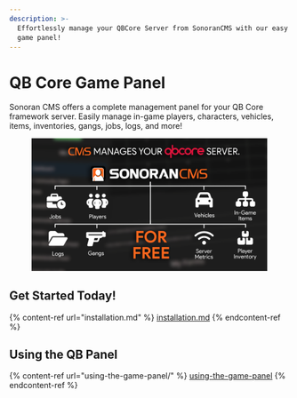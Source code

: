 ```yaml
---
description: >-
  Effortlessly manage your QBCore Server from SonoranCMS with our easy to use
  game panel!
---
```


# QB Core Game Panel

Sonoran CMS offers a complete management panel for your QB Core framework server. Easily manage in-game players, characters, vehicles, items, inventories, gangs, jobs, logs, and more!

<figure><img src="../../.gitbook/assets/image (1) (1) (1) (1) (1) (1) (1) (1) (1) (1) (1) (1) (1).png" alt=""><figcaption></figcaption></figure>

## Get Started Today!

{% content-ref url="installation.md" %}
[installation.md](installation.md)
{% endcontent-ref %}

## Using the QB Panel

{% content-ref url="using-the-game-panel/" %}
[using-the-game-panel](using-the-game-panel/)
{% endcontent-ref %}
